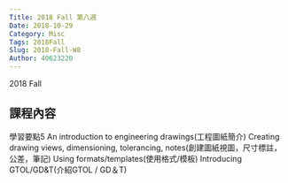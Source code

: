 ```yaml
---
Title: 2018 Fall 第八週
Date: 2018-10-29
Category: Misc
Tags: 2018Fall
Slug: 2018-Fall-W8
Author: 40623220
---
```


2018 Fall 

<!-- PELICAN_END_SUMMARY -->

課程內容
----
學習要點5
An introduction to engineering drawings(工程圖紙簡介)
Creating drawing views, dimensioning, tolerancing, notes(創建圖紙視圖，尺寸標註，公差，筆記)
Using formats/templates(使用格式/模板)
Introducing GTOL/GD&T(介紹GTOL / GD＆T)



